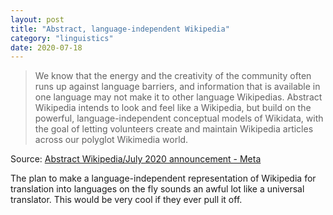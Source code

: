 ```yaml
---
layout: post
title: "Abstract, language-independent Wikipedia"
category: "linguistics"
date: 2020-07-18
---
```


> We know that the energy and the creativity of the community often runs up against language barriers, and information that is available in one language may not make it to other language Wikipedias. Abstract Wikipedia intends to look and feel like a Wikipedia, but build on the powerful, language-independent conceptual models of Wikidata, with the goal of letting volunteers create and maintain Wikipedia articles across our polyglot Wikimedia world.

Source: [Abstract Wikipedia/July 2020 announcement - Meta](https://meta.m.wikimedia.org/wiki/Abstract_Wikipedia/July_2020_announcement)

The plan to make a language-independent representation of Wikipedia for translation into languages on the fly sounds an awful lot like a universal translator.  This would be very cool if they ever pull it off.
